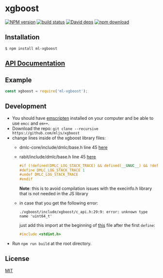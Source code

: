 # xgboost

  [![NPM version][npm-image]][npm-url]
  [![build status][travis-image]][travis-url]
  [![David deps][david-image]][david-url]
  [![npm download][download-image]][download-url]



## Installation

`$ npm install ml-xgboost`

## [API Documentation](https://mljs.github.io/xgboost/)

## Example

```js
const xgboost = require('ml-xgboost');
```

## Development

* You should have [emscripten](http://kripken.github.io/emscripten-site/docs/getting_started/downloads.html) installed on your computer and be able to use `emcc` and `em++`.
* Download the repo: `git clone --recursive https://github.com/mljs/xgboost`
* change lines inside of the xgboost library files:
    * dmlc-core/include/dmlc/base.h line 45 [here](./xgboost/dmlc-core/include/dmlc/base.h)
    * rabit/include/dmlc/base.h line 45 [here](./xgboost/rabit/include/dmlc/base.h)

       ```C++
       #if (!defined(DMLC_LOG_STACK_TRACE) && defined(__GNUC__) && !defined(__MINGW32__))
       #define DMLC_LOG_STACK_TRACE 1
       #undef DMLC_LOG_STACK_TRACE
       #endif
       ```
       **Note**: this is to avoid compilation issues with the execinfo.h library that is not needed in the JS library
    * in case that you get the following error:

        `./xgboost/include/xgboost/c_api.h:29:9: error: unknown type name 'uint64_t'`

        just add this import at the beginning of [this](./xgboost/include/xgboost/c_api.h) file after the first `define`:

        ```C++
        #include <stdint.h>
        ```
* Run `npm run build` at the root directory.

## License

[MIT](./LICENSE)

[npm-image]: https://img.shields.io/npm/v/ml-xgboost.svg?style=flat-square
[npm-url]: https://www.npmjs.com/package/ml-xgboost
[travis-image]: https://img.shields.io/travis/mljs/xgboost/master.svg?style=flat-square
[travis-url]: https://travis-ci.org/mljs/xgboost
[david-image]: https://img.shields.io/david/mljs/xgboost.svg?style=flat-square
[david-url]: https://david-dm.org/mljs/xgboost
[download-image]: https://img.shields.io/npm/dm/ml-xgboost.svg?style=flat-square
[download-url]: https://www.npmjs.com/package/ml-xgboost
